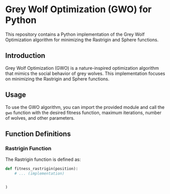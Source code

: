 # Grey Wolf Optimization (GWO) for Python

This repository contains a Python implementation of the Grey Wolf Optimization algorithm for minimizing the Rastrigin and Sphere functions.

## Introduction

Grey Wolf Optimization (GWO) is a nature-inspired optimization algorithm that mimics the social behavior of grey wolves. This implementation focuses on minimizing the Rastrigin and Sphere functions.

## Usage

To use the GWO algorithm, you can import the provided module and call the `gwo` function with the desired fitness function, maximum iterations, number of wolves, and other parameters.

## Function Definitions

### Rastrigin Function

The Rastrigin function is defined as:

```python
def fitness_rastrigin(position):
    # ... (implementation)


)


